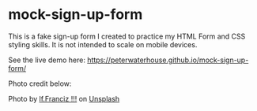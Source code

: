 # mock-sign-up-form

This is a fake sign-up form I created to practice my HTML Form and CSS styling skills. It is not intended to scale on mobile devices.

See the live demo here: https://peterwaterhouse.github.io/mock-sign-up-form/

Photo credit below:

Photo by <a href="https://unsplash.com/@lffranciz?utm_content=creditCopyText&utm_medium=referral&utm_source=unsplash">lf.Franciz !!!</a> on <a href="https://unsplash.com/photos/baked-club-signage-wIZpOCdTb8I?utm_content=creditCopyText&utm_medium=referral&utm_source=unsplash">Unsplash</a>
  
